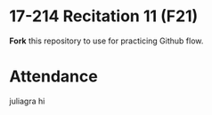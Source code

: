 # 17-214 Recitation 11 (F21)
**Fork** this repository to use for practicing Github flow.

# Attendance
juliagra hi
